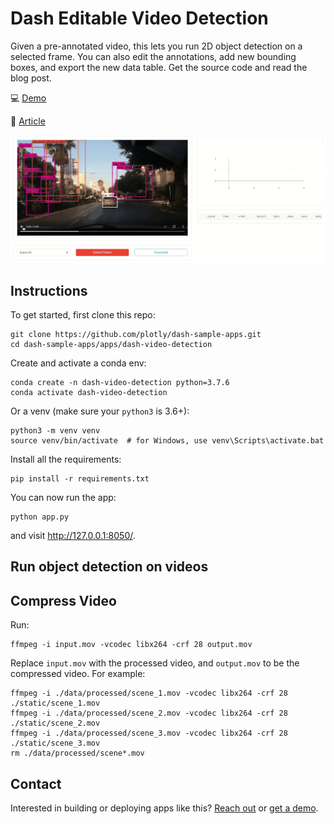 <!--
To get started, replace
Dash Editable Video Detection with your app name (e.g. Dash Super Cool App)
dash-av-video-detection with the short handle (e.g. dash-super-cool)

If this is in dash sample apps, uncomment the second "git clone https..." and remove the first one.
If this is in dash sample apps and you have a colab demo, uncomment the "Open in Colab" link to see the badge (make sure to create a ColabDemo.ipynb) first.

-->
# Dash Editable Video Detection
<!-- 
[![Open In Colab](https://colab.research.google.com/assets/colab-badge.svg)](https://colab.research.google.com/github/plotly/dash-sample-apps/blob/master/apps/dash-av-video-detection/ColabDemo.ipynb)
 -->

Given a pre-annotated video, this lets you run 2D object detection on a selected frame. You can also edit the annotations, add new bounding boxes, and export the new data table. Get the source code and read the blog post.

💻 [Demo](https://dash-gallery.plotly.host/dash-video-detection/)

📰 [Article](https://medium.com/plotly/the-history-of-autonomous-vehicle-datasets-and-3-open-source-python-apps-for-visualizing-them-afee9d13f58a)

![demo](assets/demo.gif)

## Instructions

To get started, first clone this repo:


```
git clone https://github.com/plotly/dash-sample-apps.git
cd dash-sample-apps/apps/dash-video-detection
```


Create and activate a conda env:
```
conda create -n dash-video-detection python=3.7.6
conda activate dash-video-detection
```

Or a venv (make sure your `python3` is 3.6+):
```
python3 -m venv venv
source venv/bin/activate  # for Windows, use venv\Scripts\activate.bat
```

Install all the requirements:

```
pip install -r requirements.txt
```

You can now run the app:
```
python app.py
```

and visit http://127.0.0.1:8050/.


## Run object detection on videos

## Compress Video

Run:

```
ffmpeg -i input.mov -vcodec libx264 -crf 28 output.mov
```

Replace `input.mov` with the processed video, and `output.mov` to be the compressed video. For example:

```
ffmpeg -i ./data/processed/scene_1.mov -vcodec libx264 -crf 28 ./static/scene_1.mov
ffmpeg -i ./data/processed/scene_2.mov -vcodec libx264 -crf 28 ./static/scene_2.mov
ffmpeg -i ./data/processed/scene_3.mov -vcodec libx264 -crf 28 ./static/scene_3.mov
rm ./data/processed/scene*.mov
```

## Contact

Interested in building or deploying apps like this? [Reach out](https://plotly.com/contact-us/) or [get a demo](https://plotly.com/get-demo).
